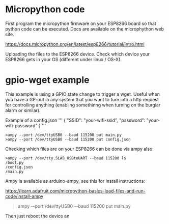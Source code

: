 # Micropython code
First program the micropython firmware on your ESP8266 board so that python code can be executed. Docs are available on the microphython web site.

https://docs.micropython.org/en/latest/esp8266/tutorial/intro.html

Uploading the files to the ESP8266 device. Check which device your ESP8266 gets in your OS (different under linux / OS-X).

# gpio-wget example
This example is using a GPIO state change to trigger a wget. Useful when you have a GP-out in any system that you want to turn into a http request for controlling anything (enabling somethinng when turning on the burglar alarm or similar).

Example of a config.json
'''
{
    "SSID": "your-wifi-ssid",
    "password": "your-wifi-password"
}
'''


    >ampy --port /dev/ttyUSB0 --baud 115200 put main.py
    >ampy --port /dev/ttyUSB0 --baud 115200 put config.json

Checking which files are on your ESP8266 can be done via ampy also:

    >ampy --port /dev/tty.SLAB_USBtoUART --baud 115200 ls
    /boot.py
    /config.json
    /main.py


Ampy is available as arduino-ampy, see this for install instructions:

https://learn.adafruit.com/micropython-basics-load-files-and-run-code/install-ampy

>ampy --port /dev/ttyUSB0 --baud 115200 put main.py


Then just reboot the device an
